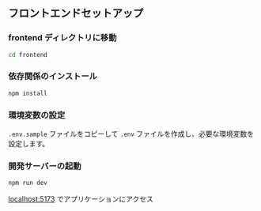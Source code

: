 ## フロントエンドセットアップ

### frontend ディレクトリに移動

```bash
cd frontend
```

### 依存関係のインストール

```bash
npm install
```

### 環境変数の設定

`.env.sample` ファイルをコピーして `.env` ファイルを作成し、必要な環境変数を設定します。

### 開発サーバーの起動

```bash
npm run dev
```

[localhost:5173](http://localhost:5173) でアプリケーションにアクセス
